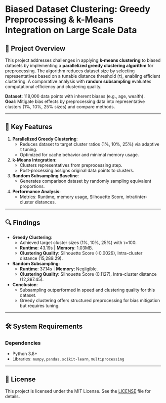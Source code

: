 # Biased Dataset Clustering: Greedy Preprocessing & k-Means Integration on Large Scale Data

## 📌 Project Overview  
This project addresses challenges in applying **k-means clustering** to biased datasets by implementing a **parallelized greedy clustering algorithm** for preprocessing. The algorithm reduces dataset size by selecting representatives based on a tunable distance threshold (τ), enabling efficient clustering. A comparative analysis with **random subsampling** evaluates computational efficiency and clustering quality.

**Dataset**: 118,000 data points with inherent biases (e.g., age, wealth).  
**Goal**: Mitigate bias effects by preprocessing data into representative clusters (1%, 10%, 25% sizes) and compare methods.

---

## 🚀 Key Features  
1. **Parallelized Greedy Clustering**:  
   - Reduces dataset to target cluster ratios (1%, 10%, 25%) via adaptive τ tuning.  
   - Optimized for cache behavior and minimal memory usage.  
2. **k-Means Integration**:  
   - Clusters representatives from preprocessing step.  
   - Post-processing assigns original data points to clusters.  
3. **Random Subsampling Baseline**:  
   - Generates comparison dataset by randomly sampling equivalent proportions.  
4. **Performance Analysis**:  
   - Metrics: Runtime, memory usage, Silhouette Score, intra/inter-cluster distances.  

---

## 🔍 Findings  
- **Greedy Clustering**:  
  - Achieved target cluster sizes (1%, 10%, 25%) with τ=100.  
  - **Runtime**: 43.19s | **Memory**: 1.03MB.  
  - **Clustering Quality**: Silhouette Score (-0.0029), Intra-cluster distance (15,289.29).  
- **Random Subsampling**:  
  - **Runtime**: 37.14s | **Memory**: Negligible.  
  - **Clustering Quality**: Silhouette Score (0.1127), Intra-cluster distance (12,397.45).  
- **Conclusion**:  
  - Subsampling outperformed in speed and clustering quality for this dataset.  
  - Greedy clustering offers structured preprocessing for bias mitigation but requires tuning.  

---

## 🛠 System Requirements 
### Dependencies  
- Python 3.8+  
- Libraries: `numpy`, `pandas`, `scikit-learn`, `multiprocessing`

---

## 📄 License  
This project is licensed under the MIT License. See the [LICENSE](LICENSE) file for details.

